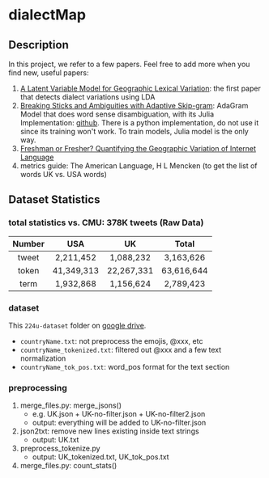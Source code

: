 # dialectMap

## Description

In this project, we refer to a few papers. Feel free to add more when you find new, useful papers:

1. [A Latent Variable Model for Geographic Lexical Variation](http://www.cs.cmu.edu/~nasmith/papers/eisenstein+oconnor+smith+xing.emnlp10.pdf): the first paper that detects dialect variations using LDA
2. [Breaking Sticks and Ambiguities with Adaptive Skip-gram](https://arxiv.org/pdf/1502.07257.pdf): AdaGram Model that does word sense disambiguation, with its Julia Implementation: [github](https://github.com/sbos/AdaGram.jl). There is a python implementation, do not use it since its training won't work. To train models, Julia model is the only way.
3. [Freshman or Fresher? Quantifying the Geographic Variation of Internet Language](https://arxiv.org/pdf/1510.06786.pdf)
4. metrics guide: The American Language, H L Mencken (to get the list of words UK vs. USA words)

## Dataset Statistics

### total statistics vs. CMU: 378K tweets (Raw Data)

| Number 	| USA 	| UK 	| Total 	|
|:------:	|:----------:	|:---------:	|:----------:	|
| tweet 	| 2,211,452 	| 1,088,232 	| 3,163,626 	| 
| token 	| 41,349,313 	| 22,267,331 	| 63,616,644 	| 
| term 	| 1,932,868 	| 1,156,624 	| 2,789,423 	| 


### dataset

This `224u-dataset` folder on [google drive](https://drive.google.com/drive/folders/1FHk2x0nk_hCNf8fcGL0XNNep-mvo_BXX?usp=sharing).

- `countryName.txt`: not preprocess the emojis, @xxx, etc
- `countryName_tokenized.txt`: filtered out @xxx and a few text normalization
- `countryName_tok_pos.txt`: word_pos format for the text section

### preprocessing

1. merge_files.py: merge_jsons()
	- e.g. UK.json + UK-no-filter.json + UK-no-filter2.json
	- output: everything will be added to UK-no-filter.json
2. json2txt: remove new lines existing inside text strings
	- output: UK.txt
3. preprocess_tokenize.py
	- output: UK_tokenized.txt, UK_tok_pos.txt
4. merge_files.py: count_stats()















